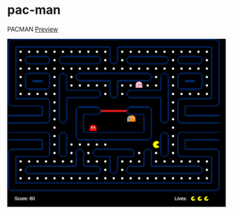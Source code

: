 # pac-man

PACMAN
[Preview](https://prdp99.github.io/pac-man)

![App Screenshot](https://github.com/prdp99/pac-man/blob/main/assets/images/game.png)


